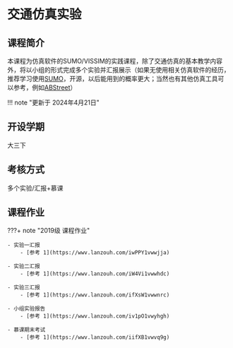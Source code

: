 # 交通仿真实验

## 课程简介

本课程为仿真软件的SUMO/VISSIM的实践课程，除了交通仿真的基本教学内容外，将以小组的形式完成多个实验并汇报展示（如果无使用相关仿真软件的经历，推荐学习使用[SUMO](../../ToolsContent/SUMO.md)，开源，以后能用到的概率更大；当然也有其他仿真工具可以参考，例如[ABStreet](../../ToolsContent/ABstreet_exp.md)）

!!! note "更新于 2024年4月21日"

## 开设学期

大三下

## 考核方式

多个实验/汇报+慕课

## 课程作业

???+ note "2019级 课程作业"

    - 实验一汇报
        - [参考 1](https://wwv.lanzouh.com/iwPPY1vwwjja)
    
    - 实验二汇报
        - [参考 1](https://wwv.lanzouh.com/iW4Vi1vwwhdc)
    
    - 实验三汇报
        - [参考 1](https://wwv.lanzouh.com/ifXsW1vwwnrc)
        
    - 小组实验报告
        - [参考 1](https://wwv.lanzouh.com/iv1pO1vwyhgh)
        
    - 慕课期末考试
        - [参考 1](https://wwv.lanzouh.com/iifXB1vwvq9g)
